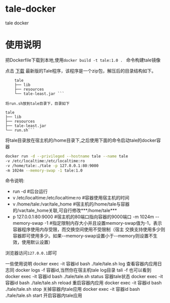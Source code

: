 # tale-docker
tale docker

# 使用说明
把Dockerfile下载到本地,使用`docker build -t tale:1.0 . ` 命令构建tale镜像

<p>点击 <a href="http://static.biezhi.me/tale-least.zip?1231" rel="nofollow">下载</a> 最新版的Tale程序，该程序是一个zip包，解压后的目录结构如下。</p>

``` 
    tale
    ├── lib
    ├── resources
    └── tale-least.jar ``` 

将run.sh放到tale目录下，目录如下

``` 
    tale
    ├── lib
    ├── resources
    ├── tale-least.jar
    └── run.sh``` 
    
将tale目录放在宿主机的/home目录下,之后使用下面的命令启动tale的docker容器

``` bash
docker run -d --privileged --hostname tale --name tale 
-v /etc/localtime:/etc/localtime:ro 
-v /home/tale:./tale -p 127.0.0.1:80:9000 
-m 1024m --memory-swap -1 tale:1.0 
```

命令说明:
- run -d                               #后台运行
- v /etc/localtime:/etc/localtime:ro  #容器使用宿主机的时间
- v /home/tale:/var/tale_home         #宿主机的/home/tale与容器的/var/tale_home关联,可自行修改***/home/tale***
- p 127.0.0.1:80:9000                 #宿主机的80端口指向容器的9000端口
-m 1024m --memory-swap -1             #指定限制内存大小并且设置memory-swap值为-1，表示容器程序使用内存受限，而交换空间使用不受限制（宿主                                          交换支持使用多少则容器即可使用多少。如果--memory-swap设置小于--memory则设置不生效，使用默认设置）



浏览器访问`127.0.0.1`即可

一些使用说明
docker exec -it 容器id bash  ./tale/tale.sh log   查看容器内应用日志同 docker logs -f 容器id,当然你在宿主机tale log目录 tali -f 也可以看到
docker exec -it 容器id bash  ./tale/tale.sh status 容器tale状态
docker exec -it 容器id  bash ./tale/tale.sh reload 重启容器内应用
docker exec -it 容器id  bash ./tale/tale.sh stop   关掉容器内tale应用
docker exec -it 容器id  bash ./tale/tale.sh start  开启容器内tale应用
